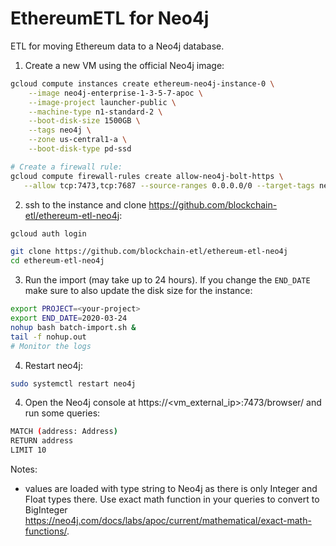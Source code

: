 # EthereumETL for Neo4j

ETL for moving Ethereum data to a Neo4j database.

1. Create a new VM using the official Neo4j image:

```bash
gcloud compute instances create ethereum-neo4j-instance-0 \
    --image neo4j-enterprise-1-3-5-7-apoc \
    --image-project launcher-public \
    --machine-type n1-standard-2 \
    --boot-disk-size 1500GB \
    --tags neo4j \
    --zone us-central1-a \
    --boot-disk-type pd-ssd

# Create a firewall rule:
gcloud compute firewall-rules create allow-neo4j-bolt-https \
   --allow tcp:7473,tcp:7687 --source-ranges 0.0.0.0/0 --target-tags neo4j
```

2. ssh to the instance and clone https://github.com/blockchain-etl/ethereum-etl-neo4j:

```bash
gcloud auth login

git clone https://github.com/blockchain-etl/ethereum-etl-neo4j
cd ethereum-etl-neo4j
```

3. Run the import (may take up to 24 hours). If you change the `END_DATE` make sure to also update the disk size 
for the instance:

```bash
export PROJECT=<your-project>
export END_DATE=2020-03-24
nohup bash batch-import.sh &
tail -f nohup.out
# Monitor the logs
```

4. Restart neo4j:

```bash
sudo systemctl restart neo4j
```

4. Open the Neo4j console at https://<vm_external_ip>:7473/browser/ and run some queries:

```bash
MATCH (address: Address)
RETURN address
LIMIT 10
```

Notes:
- values are loaded with type string to Neo4j as there is only Integer and Float types there. Use exact math function
in your queries to convert to BigInteger https://neo4j.com/docs/labs/apoc/current/mathematical/exact-math-functions/.